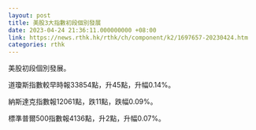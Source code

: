 ```yaml
---
layout: post
title: 美股3大指數初段個別發展
date: 2023-04-24 21:36:11.000000000 +08:00
link: https://news.rthk.hk/rthk/ch/component/k2/1697657-20230424.htm
categories: rthk
---
```


美股初段個別發展。

道瓊斯指數較早時報33854點，升45點，升幅0.14%。

納斯達克指數報12061點，跌11點，跌幅0.09%。

標準普爾500指數報4136點，升2點，升幅0.07%。
